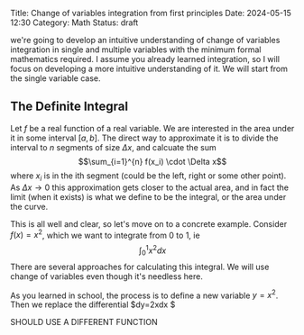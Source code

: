 Title: Change of variables integration from first principles
Date: 2024-05-15 12:30
Category: Math
Status: draft

we're going to develop an intuitive understanding of change of variables integration in single and multiple variables with the minimum formal mathematics required. I assume you already learned integration, so I will focus on developing a more intuitive understanding of it. We will start from the single variable case.

## The Definite Integral
Let $f$ be a real function of a real variable. We are interested in the area under it in some interval $[a,b]$. The direct way to approximate it is to divide the interval to $n$ segments of size $\Delta x$, and calcuate the sum
$$\sum_{i=1}^{n} f(x_i) \cdot \Delta x$$where $x_i$ is in the ith segment (could be the left, right or some other point). As $\Delta x \to 0$  this approximation gets closer to the actual area, and in fact the limit (when it exists) is what we define to be the integral, or the area under the curve.

This is all well and clear, so let's move on to a concrete example. Consider $f(x)=x^2$, which we want to integrate from 0 to 1, ie
$$\int_0^1 x^2dx$$
There are several approaches for calculating this integral. We will use change of variables even though it's needless here. 

As you learned in school, the process is to define a new variable $y= x^2$. Then we replace the differential $dy=2xdx $

SHOULD USE A DIFFERENT FUNCTION